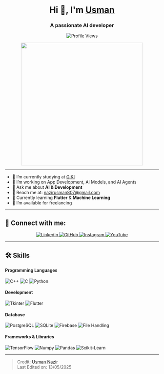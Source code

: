 <h1 align="center">Hi 👋, I'm <a href="https://100rabhcsmc.github.io/Me.io/" target="_blank">Usman</a></h1>
<h3 align="center">A passionate AI developer</h3>

<p align="center">
  <img src="https://komarev.com/ghpvc/?username=Musmannazir&label=Profile%20views&color=0e75b6&style=flat" alt="Profile Views" />
</p>

<p align="center">
  <img src="https://media.giphy.com/media/SWoSkN6DxTszqIKEqv/giphy.gif" width="400" />
</p>

---

- 🚀 I’m currently studying at [GIKI](https://phoenix.tech/griffyn/)
- 🌱 I’m working on App Development, AI Models, and AI Agents
- 💬 Ask me about **AI & Development**
- 📧 Reach me at: [nazirusman807@gmail.com](mailto:nazirusman807@gmail.com)
- 🌱 Currently learning **Flutter** & **Machine Learning**
- 🤝 I’m available for freelancing

---

<h2 id="🔗-connect">🔗 Connect with me:</h2>

<p align="center">
  <a href="http://www.linkedin.com/in/m-usman-567646305" target="_blank">
    <img src="https://img.icons8.com/doodle/40/000000/linkedin--v2.png" alt="LinkedIn"/>
  </a>
  <a href="https://github.com/Musmannazir" target="_blank">
    <img src="https://img.icons8.com/doodle/40/000000/github--v1.png" alt="GitHub"/>
  </a>
  <a href="https://www.instagram.com/by_usmann?igsh=OG5sMmtha3FnaXJr" target="_blank">
    <img src="https://img.icons8.com/doodle/40/000000/instagram-new--v2.png" alt="Instagram"/>
  </a>
  <a href="https://youtube.com/@the_usman_mosaic.?si=Kl98YT_nj4ofL499" target="_blank">
    <img src="https://img.icons8.com/doodle/1x/youtube--v2.png" alt="YouTube"/>
  </a>
</p>

---

<h2 id="🛠️-skills">🛠️ Skills</h2>

<h4 id="languages">Programming Languages</h4>
<p>
  <img src="https://img.shields.io/badge/-C++-05122A?style=flat&logo=C%2B%2B&logoColor=00599C" alt="C++">
  <img src="https://img.shields.io/badge/-C-05122A?style=flat&logo=c&logoColor=A8B9CC" alt="C">
  <img src="https://img.shields.io/badge/-Python-05122A?style=flat&logo=python" alt="Python">
</p>

<h4 id="development">Development</h4>
<p>
  <img src="https://img.shields.io/badge/Tkinter-3776AB?style=flat&logo=python&logoColor=white" alt="Tkinter">
  <img src="https://img.shields.io/badge/Flutter-02569B?style=flat&logo=flutter&logoColor=white" alt="Flutter">
</p>

<h4 id="database">Database</h4>
<p>
  <img src="https://img.shields.io/badge/PostgreSQL-316192?style=flat&logo=postgresql&logoColor=white" alt="PostgreSQL">
  <img src="https://img.shields.io/badge/SQLite-003B57?style=flat&logo=sqlite&logoColor=white" alt="SQLite">
  <img src="https://img.shields.io/badge/Firebase-FFCA28?style=flat&logo=firebase&logoColor=black" alt="Firebase">
  <img src="https://img.shields.io/badge/File%20Handling-333333?style=flat&logo=files&logoColor=white" alt="File Handling">
</p>

<h4 id="frameworks">Frameworks & Libraries</h4>
<p>
  <img src="https://img.shields.io/badge/TensorFlow-FF6F00?style=flat&logo=tensorflow&logoColor=white" alt="TensorFlow">
  <img src="https://img.shields.io/badge/Numpy-013243?style=flat&logo=numpy&logoColor=white" alt="Numpy">
  <img src="https://img.shields.io/badge/Pandas-150458?style=flat&logo=pandas&logoColor=white" alt="Pandas">
  <img src="https://img.shields.io/badge/Scikit--learn-F7931E?style=flat&logo=scikit-learn&logoColor=white" alt="Scikit-Learn">
</p>

---

> Credit: [Usman Nazir](https://github.com/Musmannazir)  
> Last Edited on: 13/05/2025
